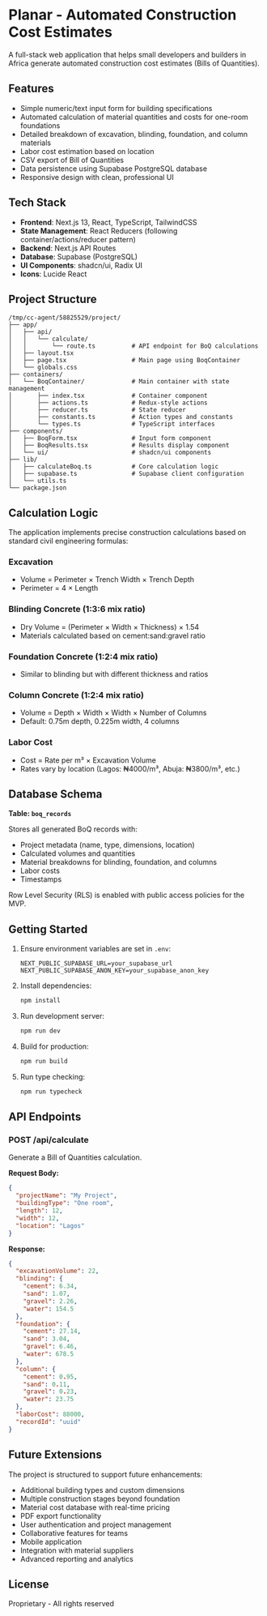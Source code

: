 # Planar - Automated Construction Cost Estimates

A full-stack web application that helps small developers and builders in Africa generate automated construction cost estimates (Bills of Quantities).

## Features

- Simple numeric/text input form for building specifications
- Automated calculation of material quantities and costs for one-room foundations
- Detailed breakdown of excavation, blinding, foundation, and column materials
- Labor cost estimation based on location
- CSV export of Bill of Quantities
- Data persistence using Supabase PostgreSQL database
- Responsive design with clean, professional UI

## Tech Stack

- **Frontend**: Next.js 13, React, TypeScript, TailwindCSS
- **State Management**: React Reducers (following container/actions/reducer pattern)
- **Backend**: Next.js API Routes
- **Database**: Supabase (PostgreSQL)
- **UI Components**: shadcn/ui, Radix UI
- **Icons**: Lucide React

## Project Structure

```
/tmp/cc-agent/58825529/project/
├── app/
│   ├── api/
│   │   └── calculate/
│   │       └── route.ts          # API endpoint for BoQ calculations
│   ├── layout.tsx
│   ├── page.tsx                  # Main page using BoqContainer
│   └── globals.css
├── containers/
│   └── BoqContainer/             # Main container with state management
│       ├── index.tsx             # Container component
│       ├── actions.ts            # Redux-style actions
│       ├── reducer.ts            # State reducer
│       ├── constants.ts          # Action types and constants
│       └── types.ts              # TypeScript interfaces
├── components/
│   ├── BoqForm.tsx               # Input form component
│   ├── BoqResults.tsx            # Results display component
│   └── ui/                       # shadcn/ui components
├── lib/
│   ├── calculateBoq.ts           # Core calculation logic
│   ├── supabase.ts               # Supabase client configuration
│   └── utils.ts
└── package.json
```

## Calculation Logic

The application implements precise construction calculations based on standard civil engineering formulas:

### Excavation
- Volume = Perimeter × Trench Width × Trench Depth
- Perimeter = 4 × Length

### Blinding Concrete (1:3:6 mix ratio)
- Dry Volume = (Perimeter × Width × Thickness) × 1.54
- Materials calculated based on cement:sand:gravel ratio

### Foundation Concrete (1:2:4 mix ratio)
- Similar to blinding but with different thickness and ratios

### Column Concrete (1:2:4 mix ratio)
- Volume = Depth × Width × Width × Number of Columns
- Default: 0.75m depth, 0.225m width, 4 columns

### Labor Cost
- Cost = Rate per m³ × Excavation Volume
- Rates vary by location (Lagos: ₦4000/m³, Abuja: ₦3800/m³, etc.)

## Database Schema

**Table: `boq_records`**

Stores all generated BoQ records with:
- Project metadata (name, type, dimensions, location)
- Calculated volumes and quantities
- Material breakdowns for blinding, foundation, and columns
- Labor costs
- Timestamps

Row Level Security (RLS) is enabled with public access policies for the MVP.

## Getting Started

1. Ensure environment variables are set in `.env`:
   ```
   NEXT_PUBLIC_SUPABASE_URL=your_supabase_url
   NEXT_PUBLIC_SUPABASE_ANON_KEY=your_supabase_anon_key
   ```

2. Install dependencies:
   ```bash
   npm install
   ```

3. Run development server:
   ```bash
   npm run dev
   ```

4. Build for production:
   ```bash
   npm run build
   ```

5. Run type checking:
   ```bash
   npm run typecheck
   ```

## API Endpoints

### POST /api/calculate

Generate a Bill of Quantities calculation.

**Request Body:**
```json
{
  "projectName": "My Project",
  "buildingType": "One room",
  "length": 12,
  "width": 12,
  "location": "Lagos"
}
```

**Response:**
```json
{
  "excavationVolume": 22,
  "blinding": {
    "cement": 6.34,
    "sand": 1.07,
    "gravel": 2.26,
    "water": 154.5
  },
  "foundation": {
    "cement": 27.14,
    "sand": 3.04,
    "gravel": 6.46,
    "water": 678.5
  },
  "column": {
    "cement": 0.95,
    "sand": 0.11,
    "gravel": 0.23,
    "water": 23.75
  },
  "laborCost": 88000,
  "recordId": "uuid"
}
```

## Future Extensions

The project is structured to support future enhancements:

- Additional building types and custom dimensions
- Multiple construction stages beyond foundation
- Material cost database with real-time pricing
- PDF export functionality
- User authentication and project management
- Collaborative features for teams
- Mobile application
- Integration with material suppliers
- Advanced reporting and analytics

## License

Proprietary - All rights reserved
